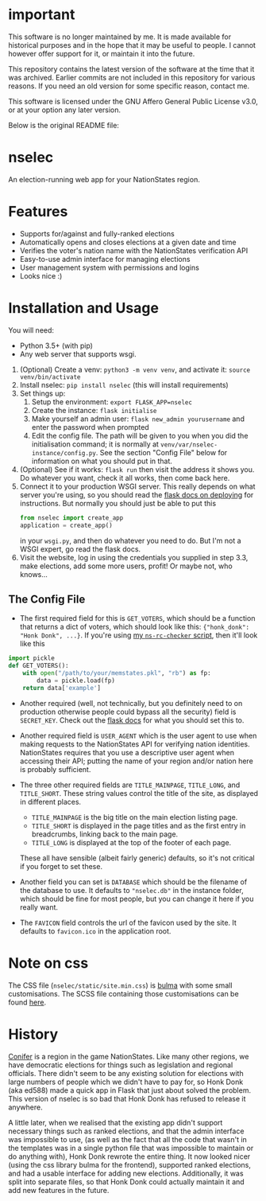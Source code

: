 # important 
This software is no longer maintained by me. It is made available for historical purposes and in the hope
that it may be useful to people. I cannot however offer support for it, or maintain it into the future.

This repository contains the latest version of the software at the time that it was archived. Earlier commits
are not included in this repository for various reasons. If you need an old version for some specific reason,
contact me.

This software is licensed under the GNU Affero General Public License v3.0, or at your option any later version.

Below is the original README file:

# nselec
An election-running web app for your NationStates region.

# Features
- Supports for/against and fully-ranked elections
- Automatically opens and closes elections at a given date and time
- Verifies the voter's nation name with the NationStates verification API
- Easy-to-use admin interface for managing elections
- User management system with permissions and logins
- Looks nice :)

# Installation and Usage
You will need:
- Python 3.5+ (with pip)
- Any web server that supports wsgi.

1. (Optional) Create a venv: `python3 -m venv venv`, and activate it: `source venv/bin/activate`
2. Install nselec: `pip install nselec` (this will install requirements)
3. Set things up:
    1. Setup the environment: `export FLASK_APP=nselec`
    2. Create the instance: `flask initialise`
    3. Make yourself an admin user: `flask new_admin yourusername` and enter the password when prompted
    4. Edit the config file. The path will be given to you when you did the initialisation command; it is normally at
    `venv/var/nselec-instance/config.py`. See the section "Config File" below for information on what you should put
    in that.
4. (Optional) See if it works: `flask run` then visit the address it shows you. Do whatever you want, check
    it all works, then come back here.
5. Connect it to your production WSGI server. This really depends on what server you're using, so you should read the 
    [flask docs on deploying](http://flask.pocoo.org/docs/1.0/deploying/) for instructions. But normally you should just be able to put this 
    ```python
    from nselec import create_app
    application = create_app()
    ```
    in your `wsgi.py`, and then do whatever you need to do. But I'm not a WSGI expert, go read the flask docs.
6. Visit the website, log in using the credentials you supplied in step 3.3, make elections, add some more users, profit! Or maybe not, who knows...

## The Config File
- The first required field for this is `GET_VOTERS`, which should be a function that returns a dict of voters, which should look like this: `{"honk_donk": "Honk Donk", ...}`.
If you're using [my `ns-rc-checker` script](https://github.com/ed588/ns-rc-checker), then it'll look like this

```python
import pickle
def GET_VOTERS():
    with open("/path/to/your/memstates.pkl", "rb") as fp:
        data = pickle.load(fp)
    return data['example']
```
- Another required (well, not technically, but you definitely need to on production otherwise people could bypass all the security) field is `SECRET_KEY`. Check out the [flask docs](http://flask.pocoo.org/docs/1.0/config/#SECRET_KEY) for what you should set this to.
- Another required field is `USER_AGENT` which is the user agent to use when making requests to the NationStates API for verifying nation identities. NationStates requires that you use a descriptive user agent when accessing their API; putting the name of your region and/or nation here is probably sufficient.
- The three other required fields are `TITLE_MAINPAGE`, `TITLE_LONG`, and `TITLE_SHORT`.
  These string values control the title of the site, as displayed in different places. 
  - `TITLE_MAINPAGE` is the big title on the main election listing page.
  - `TITLE_SHORT` is displayed in the page titles and as the first entry
  in breadcrumbs, linking back to the main page.
  - `TITLE_LONG` is displayed at the top of the footer of each page.

  These all have sensible (albeit fairly generic) defaults, so it's not 
critical if you forget to set these.

- Another field you can set is `DATABASE` which should be the filename of the database to use. It defaults 
to `"nselec.db"` in the instance folder, which should be fine for most people, but you can change it here if you really want.

- The `FAVICON` field controls the url of the favicon used by the site. It defaults to `favicon.ico` in the application root.

# Note on css
The CSS file (`nselec/static/site.min.css`) is [bulma](https://bulma.io) with some small customisations. The SCSS
file containing those customisations can be found [here](https://gist.github.com/ed588/9d87ba2bca0b6580fca6b691b5edcfc9).

# History
[Conifer](https://nationstates.net/region=conifer) is a region in the game NationStates.
Like many other regions, we have democratic elections for things such as legislation and regional officials.
There didn't seem to be any existing solution for elections with large numbers of people which we didn't have to pay
for, so Honk Donk (aka ed588) made a quick app in Flask that just about solved the problem. This version of nselec
is so bad that Honk Donk has refused to release it anywhere.

A little later, when we realised that the existing app didn't support necessary things such as ranked elections, and 
that the admin interface was impossible to use, (as well as the fact that all the code that wasn't in the templates
was in a single python file that was impossible to maintain or do anything with), Honk Donk rewrote the entire thing.
It now looked nicer (using the css library bulma for the frontend), supported ranked elections, and had a usable
interface for adding new elections. Additionally, it was split into separate files, so that Honk Donk could actually
maintain it and add new features in the future.
